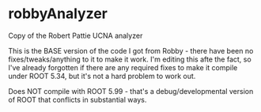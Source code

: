 # robbyAnalyzer
Copy of the Robert Pattie UCNA analyzer

This is the BASE version of the code I got from Robby - there have been no fixes/tweaks/anything to it to make it work.  I'm editing this afte the fact, so I've already forgotten if there are any required fixes to make it compile under ROOT 5.34, but it's not a hard problem to work out.

Does NOT compile with ROOT 5.99 - that's a debug/developmental version of ROOT that conflicts in substantial ways.
